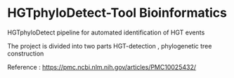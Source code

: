 # HGTphyloDetect-Tool Bioinformatics 
HGTphyloDetect pipeline for automated identification of HGT events 

The project is divided into two parts HGT-detection , phylogenetic tree construction

Reference : 
https://pmc.ncbi.nlm.nih.gov/articles/PMC10025432/
